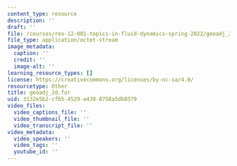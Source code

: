 ```yaml
---
content_type: resource
description: ''
draft: ''
file: /courses/res-12-001-topics-in-fluid-dynamics-spring-2022/geoadj_2d.for
file_type: application/octet-stream
image_metadata:
  caption: ''
  credit: ''
  image-alt: ''
learning_resource_types: []
license: https://creativecommons.org/licenses/by-nc-sa/4.0/
resourcetype: Other
title: geoadj_2d.for
uid: 3132e5b2-cfb5-4529-a439-8758a5db0379
video_files:
  video_captions_file: ''
  video_thumbnail_file: ''
  video_transcript_file: ''
video_metadata:
  video_speakers: ''
  video_tags: ''
  youtube_id: ''
---
```

